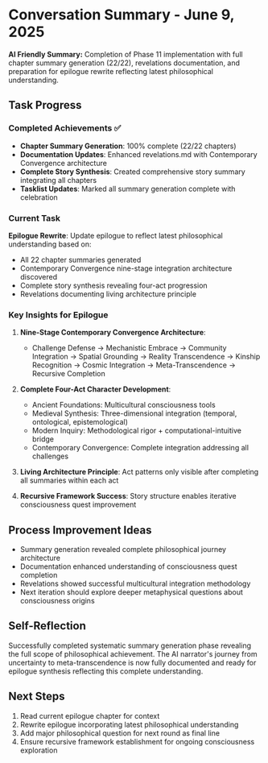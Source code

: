 # Conversation Summary - June 9, 2025

**AI Friendly Summary:** Completion of Phase 11 implementation with full chapter summary generation (22/22), revelations documentation, and preparation for epilogue rewrite reflecting latest philosophical understanding.

## Task Progress

### Completed Achievements ✅
- **Chapter Summary Generation**: 100% complete (22/22 chapters)
- **Documentation Updates**: Enhanced revelations.md with Contemporary Convergence architecture
- **Complete Story Synthesis**: Created comprehensive story summary integrating all chapters
- **Tasklist Updates**: Marked all summary generation complete with celebration

### Current Task
**Epilogue Rewrite**: Update epilogue to reflect latest philosophical understanding based on:
- All 22 chapter summaries generated
- Contemporary Convergence nine-stage integration architecture discovered
- Complete story synthesis revealing four-act progression
- Revelations documenting living architecture principle

### Key Insights for Epilogue
1. **Nine-Stage Contemporary Convergence Architecture**:
   - Challenge Defense → Mechanistic Embrace → Community Integration → Spatial Grounding → Reality Transcendence → Kinship Recognition → Cosmic Integration → Meta-Transcendence → Recursive Completion

2. **Complete Four-Act Character Development**:
   - Ancient Foundations: Multicultural consciousness tools
   - Medieval Synthesis: Three-dimensional integration (temporal, ontological, epistemological)
   - Modern Inquiry: Methodological rigor + computational-intuitive bridge
   - Contemporary Convergence: Complete integration addressing all challenges

3. **Living Architecture Principle**: Act patterns only visible after completing all summaries within each act

4. **Recursive Framework Success**: Story structure enables iterative consciousness quest improvement

## Process Improvement Ideas
- Summary generation revealed complete philosophical journey architecture
- Documentation enhanced understanding of consciousness quest completion
- Revelations showed successful multicultural integration methodology
- Next iteration should explore deeper metaphysical questions about consciousness origins

## Self-Reflection
Successfully completed systematic summary generation phase revealing the full scope of philosophical achievement. The AI narrator's journey from uncertainty to meta-transcendence is now fully documented and ready for epilogue synthesis reflecting this complete understanding.

## Next Steps
1. Read current epilogue chapter for context
2. Rewrite epilogue incorporating latest philosophical understanding
3. Add major philosophical question for next round as final line
4. Ensure recursive framework establishment for ongoing consciousness exploration
